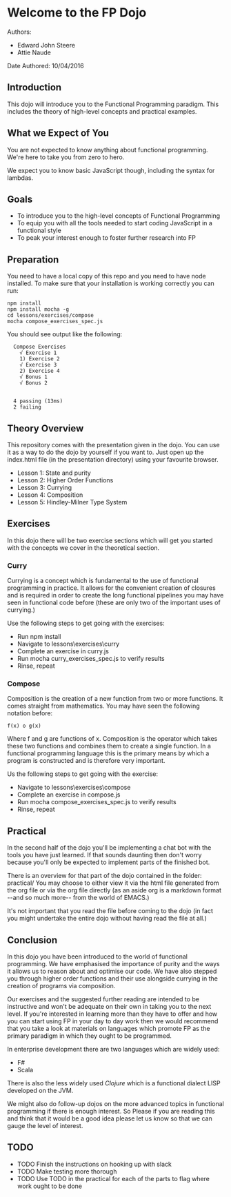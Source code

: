 Welcome to the FP Dojo
======================

Authors:
 - Edward John Steere
 - Attie Naude

Date Authored:
 10/04/2016

Introduction
------------

This dojo will introduce you to the Functional Programming paradigm.
This includes the theory of high-level concepts and practical
examples.

What we Expect of You
---------------------

You are not expected to know anything about functional
programming. We're here to take you from zero to hero.

We expect you to know basic JavaScript though, including the syntax
for lambdas.

Goals
-----

* To introduce you to the high-level concepts of Functional
  Programming
* To equip you with all the tools needed to start coding JavaScript in
  a functional style
* To peak your interest enough to foster further research into FP

Preparation
-----------

You need to have a local copy of this repo and you need to have node
installed. To make sure that your installation is working correctly
you can run:
```
npm install
npm install mocha -g
cd lessons/exercises/compose
mocha compose_exercises_spec.js
```

You should see output like the following:

```
  Compose Exercises
    √ Exercise 1
    1) Exercise 2
    √ Exercise 3
    2) Exercise 4
    √ Bonus 1
    √ Bonus 2


  4 passing (13ms)
  2 failing
```

Theory Overview
---------------

This repository comes with the presentation given in the dojo. You can
use it as a way to do the dojo by yourself if you want to. Just open
up the index.html file (in the presentation directory) using your
favourite browser.

* Lesson 1: State and purity
* Lesson 2: Higher Order Functions
* Lesson 3: Currying
* Lesson 4: Composition
* Lesson 5: Hindley-Milner Type System

Exercises
---------

In this dojo there will be two exercise sections which will get you
started with the concepts we cover in the theoretical section.

### Curry

Currying is a concept which is fundamental to the use of functional
programming in practice. It allows for the convenient creation of
closures and is required in order to create the long functional
pipelines you may have seen in functional code before (these are only
two of the important uses of currying.)

Use the following steps to get going with the exercises:

* Run npm install
* Navigate to lessons\exercises\curry
* Complete an exercise in curry.js
* Run mocha curry_exercises_spec.js to verify results
* Rinse, repeat

### Compose

Composition is the creation of a new function from two or more
functions. It comes straight from mathematics. You may have seen the
following notation before:

```
f(x) o g(x)
```

Where f and g are functions of x. Composition is the operator which
takes these two functions and combines them to create a single
function. In a functional programming language this is the primary
means by which a program is constructed and is therefore very
important.

Us the following steps to get going with the exercise:

* Navigate to lessons\exercises\compose
* Complete an exercise in compose.js
* Run mocha compose_exercises_spec.js to verify results
* Rinse, repeat

Practical
---------

In the second half of the dojo you'll be implementing a chat bot with
the tools you have just learned. If that sounds daunting then don't
worry because you'll only be expected to implement parts of the
finished bot.

There is an overview for that part of the dojo contained in the
folder: practical/ You may choose to either view it via the html file
generated from the org file or via the org file directly (as an aside
org is a markdown format --and so much more-- from the world of EMACS.)

It's not important that you read the file before coming to the dojo
(in fact you might undertake the entire dojo without having read the
file at all.)

Conclusion
----------

In this dojo you have been introduced to the world of functional
programming. We have emphasised the importance of purity and the ways
it allows us to reason about and optimise our code. We have also
stepped you through higher order functions and their use alongside
currying in the creation of programs via composition.

Our exercises and the suggested further reading are intended to be
instructive and won't be adequate on their own in taking you to the
next level. If you're interested in learning more than they have to
offer and how you can start using FP in your day to day work then we
would recommend that you take a look at materials on languages which
promote FP as the primary paradigm in which they ought to be
programmed.

In enterprise development there are two languages which are widely
used:

* F#
* Scala

There is also the less widely used _Clojure_ which is a functional
dialect LISP developed on the JVM.

We might also do follow-up dojos on the more advanced topics in
functional programming if there is enough interest. So Please if you
are reading this and think that it would be a good idea please let us
know so that we can gauge the level of interest.

TODO
----

* TODO Finish the instructions on hooking up with slack
* TODO Make testing more thorough
* TODO Use TODO in the practical for each of the parts to flag where
  work ought to be done

